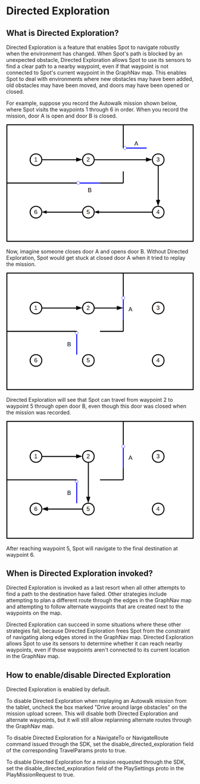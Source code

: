 <!--
Copyright (c) 2023 Boston Dynamics, Inc.  All rights reserved.

Downloading, reproducing, distributing or otherwise using the SDK Software
is subject to the terms and conditions of the Boston Dynamics Software
Development Kit License (20191101-BDSDK-SL).
-->

# Directed Exploration

## What is Directed Exploration?

Directed Exploration is a feature that enables Spot to navigate robustly when the environment has changed.  When Spot's path is blocked by an unexpected obstacle, Directed Exploration allows Spot to use its sensors to find a clear path to a nearby waypoint, even if that waypoint is not connected to Spot's current waypoint in the GraphNav map.  This enables Spot to deal with environments where new obstacles may have been added, old obstacles may have been moved, and doors may have been opened or closed.

For example, suppose you record the Autowalk mission shown below, where Spot visits the waypoints 1 through 6 in order.  When you record the mission, door A is open and door B is closed.

![Initial recorded path](./images/directed_exploration_1.png "Initial recorded path")

Now, imagine someone closes door A and opens door B.  Without Directed Exploration, Spot would get stuck at closed door A when it tried to replay the mission.

![Changed environment](./images/directed_exploration_2.png "Changed environment")

Directed Exploration will see that Spot can travel from waypoint 2 to waypoint 5 through open door B, even though this door was closed when the mission was recorded.

![Directed Exploration path](./images/directed_exploration_3.png "Directed Exploration path")

After reaching waypoint 5, Spot will navigate to the final destination at waypoint 6.

## When is Directed Exploration invoked?

Directed Exploration is invoked as a last resort when all other attempts to find a path to the destination have failed.  Other strategies include attempting to plan a different route through the edges in the GraphNav map and attempting to follow alternate waypoints that are created next to the waypoints on the map.

Directed Exploration can succeed in some situations where these other strategies fail, because Directed Exploration frees Spot from the constraint of navigating along edges stored in the GraphNav map.  Directed Exploration allows Spot to use its sensors to determine whether it can reach nearby waypoints, even if those waypoints aren't connected to its current location in the GraphNav map.

## How to enable/disable Directed Exploration

Directed Exploration is enabled by default.

To disable Directed Exploration when replaying an Autowalk mission from the tablet, uncheck the box marked "Drive around large obstacles" on the mission upload screen.  This will disable both Directed Exploration and alternate waypoints, but it will still allow replanning alternate routes through the GraphNav map.

To disable Directed Exploration for a NavigateTo or NavigateRoute command issued through the SDK, set the disable_directed_exploration field of the corresponding TravelParams proto to true.

To disable Directed Exploration for a mission requested through the SDK, set the disable_directed_exploration field of the PlaySettings proto in the PlayMissionRequest to true.
